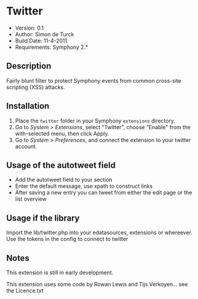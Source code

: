 # Twitter

- Version: 0.1
- Author: Simon de Turck
- Build Date: 11-4-2011
- Requirements: Symphony 2.*

## Description

Fairly blunt filter to protect Symphony events from common cross-site scripting (XSS) attacks.

## Installation

1. Place the `twitter` folder in your Symphony `extensions` directory.
2. Go to _System > Extensions_, select "Twitter", choose "Enable" from the with-selected menu, then click Apply.
3. Go to _System > Preferences_, and connect the extension to your twitter account.

## Usage of the autotweet field

- Add the autotweet field to your section
- Enter the default message, use xpath to construct links
- After saving a new entry you can tweet from either the edit page or the list overview

## Usage if the library

Import the lib/twitter.php into your edatasources, extensions or whereever. Use the tokens in the config to connect to twitter

## Notes

This extension is still in early development.

This extension uses some code by Rowan Lewis and Tijs Verkoyen... see the Licence.txt